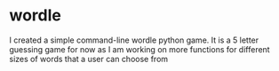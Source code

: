 # wordle
I created a simple command-line wordle python game. It is a 5 letter guessing game for now as I am working on more functions for different sizes of words that a user can choose from 
